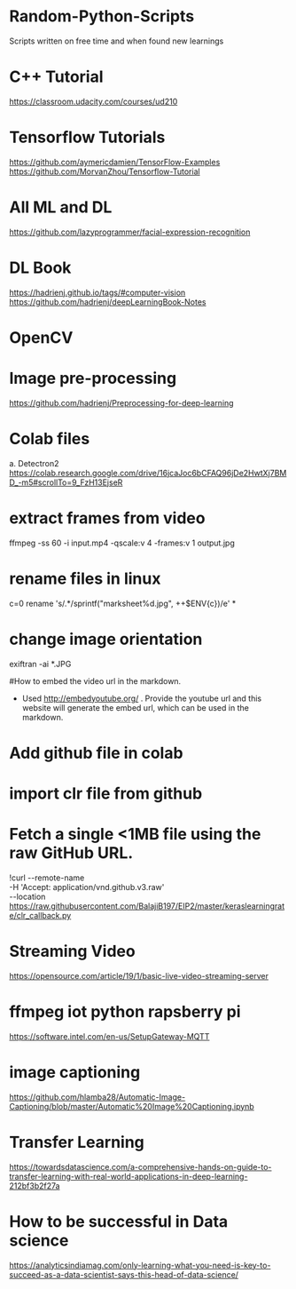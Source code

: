 # Random-Python-Scripts
Scripts written on free time and when found new learnings

# C++ Tutorial
https://classroom.udacity.com/courses/ud210

# Tensorflow Tutorials
https://github.com/aymericdamien/TensorFlow-Examples
https://github.com/MorvanZhou/Tensorflow-Tutorial

# All ML and DL
https://github.com/lazyprogrammer/facial-expression-recognition

# DL Book
https://hadrienj.github.io/tags/#computer-vision
https://github.com/hadrienj/deepLearningBook-Notes

# OpenCV

# Image pre-processing
https://github.com/hadrienj/Preprocessing-for-deep-learning

# Colab files
a. Detectron2
https://colab.research.google.com/drive/16jcaJoc6bCFAQ96jDe2HwtXj7BMD_-m5#scrollTo=9_FzH13EjseR

# extract frames from video
ffmpeg -ss 60 -i input.mp4 -qscale:v 4 -frames:v 1 output.jpg
# rename files in linux
c=0 rename  's/.*/sprintf("marksheet%d.jpg", ++$ENV{c})/e' *
# change image orientation
exiftran -ai *.JPG

#How to embed the video url in the markdown.
* Used http://embedyoutube.org/ . Provide the youtube url and this website will generate the embed url, which can be used in the markdown.

# Add github file in colab
# import clr file from github
# Fetch a single <1MB file using the raw GitHub URL.
!curl --remote-name \
     -H 'Accept: application/vnd.github.v3.raw' \
     --location https://raw.githubusercontent.com/BalajiB197/EIP2/master/keraslearningrate/clr_callback.py
     
# Streaming Video
https://opensource.com/article/19/1/basic-live-video-streaming-server

# ffmpeg iot python rapsberry pi
https://software.intel.com/en-us/SetupGateway-MQTT

# image captioning
https://github.com/hlamba28/Automatic-Image-Captioning/blob/master/Automatic%20Image%20Captioning.ipynb

# Transfer Learning 
https://towardsdatascience.com/a-comprehensive-hands-on-guide-to-transfer-learning-with-real-world-applications-in-deep-learning-212bf3b2f27a

# How to be successful in Data science
https://analyticsindiamag.com/only-learning-what-you-need-is-key-to-succeed-as-a-data-scientist-says-this-head-of-data-science/

